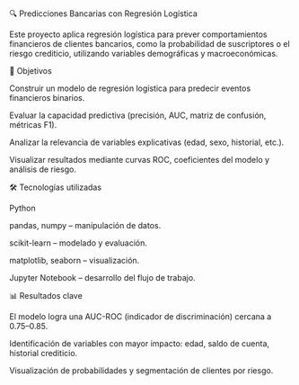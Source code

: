 🔍 Predicciones Bancarias con Regresión Logística

Este proyecto aplica regresión logística para prever comportamientos financieros de clientes bancarios, como la probabilidad de suscriptores o el riesgo crediticio, utilizando variables demográficas y macroeconómicas.

🎯 Objetivos

Construir un modelo de regresión logística para predecir eventos financieros binarios.

Evaluar la capacidad predictiva (precisión, AUC, matriz de confusión, métricas F1).

Analizar la relevancia de variables explicativas (edad, sexo, historial, etc.).

Visualizar resultados mediante curvas ROC, coeficientes del modelo y análisis de riesgo.

🛠 Tecnologías utilizadas

Python 

pandas, numpy – manipulación de datos.

scikit-learn – modelado y evaluación.

matplotlib, seaborn – visualización.

Jupyter Notebook – desarrollo del flujo de trabajo.

📊 Resultados clave

El modelo logra una AUC-ROC (indicador de discriminación) cercana a 0.75–0.85.

Identificación de variables con mayor impacto: edad, saldo de cuenta, historial crediticio.

Visualización de probabilidades y segmentación de clientes por riesgo.
